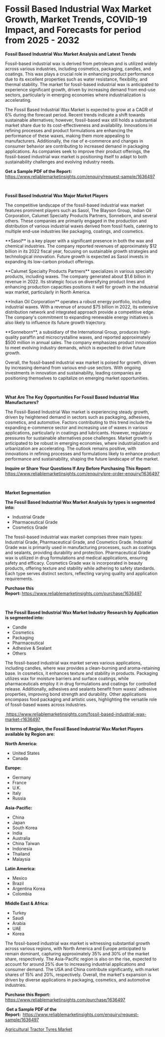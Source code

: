 <p><h1>Fossil Based Industrial Wax Market Growth, Market Trends, COVID-19 Impact, and Forecasts for period from 2025 - 2032</h1></p><p><strong>Fossil Based Industrial Wax Market Analysis and Latest Trends</strong></p>
<p><p>Fossil-based industrial wax is derived from petroleum and is utilized widely across various industries, including cosmetics, packaging, candles, and coatings. This wax plays a crucial role in enhancing product performance due to its excellent properties such as water resistance, flexibility, and thermal stability. The market for fossil-based industrial wax is anticipated to experience significant growth, driven by increasing demand from end-use sectors, particularly in emerging economies where industrialization is accelerating.</p><p>The Fossil Based Industrial Wax Market is expected to grow at a CAGR of 6% during the forecast period. Recent trends indicate a shift towards sustainable alternatives; however, fossil-based wax still holds a substantial market share due to its cost-effectiveness and availability. Innovations in refining processes and product formulations are enhancing the performance of these waxes, making them more appealing to manufacturers. Additionally, the rise of e-commerce and changes in consumer behavior are contributing to increased demand in packaging applications. As companies seek to improve their product offerings, the fossil-based industrial wax market is positioning itself to adapt to both sustainability challenges and evolving industry needs.</p></p>
<p><strong>Get a Sample PDF of the Report:&nbsp;</strong> <a href="https://www.reliablemarketinsights.com/enquiry/request-sample/1636497?utm_campaign=3223&utm_medium=2&utm_source=Github&utm_content=ia&utm_term=23032025&utm_id=fossil-based-industrial-wax">https://www.reliablemarketinsights.com/enquiry/request-sample/1636497</a></p>
<p>&nbsp;</p>
<p><strong>Fossil Based Industrial Wax Major Market Players</strong></p>
<p><p>The competitive landscape of the fossil-based industrial wax market features prominent players such as Sasol, The Blayson Group, Indian Oil Corporation, Calumet Specialty Products Partners, Sonneborn, and several others. These companies are primarily engaged in the production and distribution of various industrial waxes derived from fossil fuels, catering to multiple end-use industries like packaging, coatings, and cosmetics.</p><p>**Sasol** is a key player with a significant presence in both the wax and chemical industries. The company reported revenues of approximately $12 billion in its 2022 fiscal year, focusing on sustainable growth strategies and technological innovation. Future growth is expected as Sasol invests in expanding its low-carbon product offerings.</p><p>**Calumet Specialty Products Partners** specializes in various specialty products, including waxes. The company generated about $1.6 billion in revenue in 2022. Its strategic focus on diversifying product lines and enhancing production capacities positions it well for growth in the industrial wax market, particularly in North America.</p><p>**Indian Oil Corporation** operates a robust energy portfolio, including industrial waxes. With a revenue of around $75 billion in 2022, its extensive distribution network and integrated approach provide a competitive edge. The company's commitment to expanding renewable energy initiatives is also likely to influence its future growth trajectory.</p><p>**Sonneborn**, a subsidiary of the International Group, produces high-quality paraffin and microcrystalline waxes, and reported approximately $500 million in annual sales. The company emphasizes product innovation to meet evolving industry demands, which is expected to drive future growth.</p><p>Overall, the fossil-based industrial wax market is poised for growth, driven by increasing demand from various end-use sectors. With ongoing investments in innovation and sustainability, leading companies are positioning themselves to capitalize on emerging market opportunities.</p></p>
<p>&nbsp;</p>
<p><strong>What Are The Key Opportunities For Fossil Based Industrial Wax Manufacturers?</strong></p>
<p><p>The Fossil-Based Industrial Wax market is experiencing steady growth, driven by heightened demand in sectors such as packaging, adhesives, cosmetics, and automotive. Factors contributing to this trend include the expanding e-commerce sector and increasing use of waxes in various applications, particularly in coatings and lubricants. However, regulatory pressures for sustainable alternatives pose challenges. Market growth is anticipated to be robust in emerging economies, where industrialization and urbanization are accelerating. The outlook remains positive, with innovations in refining processes and formulations likely to enhance product performance and sustainability, shaping the future landscape of the market.</p></p>
<p><strong>Inquire or Share Your Questions If Any Before Purchasing This Report:</strong> <a href="https://www.reliablemarketinsights.com/enquiry/pre-order-enquiry/1636497?utm_campaign=3223&utm_medium=2&utm_source=Github&utm_content=ia&utm_term=23032025&utm_id=fossil-based-industrial-wax">https://www.reliablemarketinsights.com/enquiry/pre-order-enquiry/1636497</a></p>
<p>&nbsp;</p>
<p><strong>Market Segmentation</strong></p>
<p><strong>The Fossil Based Industrial Wax Market Analysis by types is segmented into:</strong></p>
<p><ul><li>Industrial Grade</li><li>Pharmaceutical Grade</li><li>Cosmetics Grade</li></ul></p>
<p><p>The fossil-based industrial wax market comprises three main types: Industrial Grade, Pharmaceutical Grade, and Cosmetics Grade. Industrial Grade wax is primarily used in manufacturing processes, such as coatings and sealants, providing durability and protection. Pharmaceutical Grade wax is utilized in drug formulations and medical applications, ensuring safety and efficacy. Cosmetics Grade wax is incorporated in beauty products, offering texture and stability while adhering to safety standards. Each type serves distinct sectors, reflecting varying quality and application requirements.</p></p>
<p><strong>Purchase this Report:&nbsp;</strong><a href="https://www.reliablemarketinsights.com/purchase/1636497?utm_campaign=3223&utm_medium=2&utm_source=Github&utm_content=ia&utm_term=23032025&utm_id=fossil-based-industrial-wax">https://www.reliablemarketinsights.com/purchase/1636497</a></p>
<p>&nbsp;</p>
<p><strong>The Fossil Based Industrial Wax Market Industry Research by Application is segmented into:</strong></p>
<p><ul><li>Candle</li><li>Cosmetics</li><li>Packaging</li><li>Pharmaceutical</li><li>Adhesive & Sealant</li><li>Others</li></ul></p>
<p><p>The fossil-based industrial wax market serves various applications, including candles, where wax provides a clean-burning and aroma-retaining base. In cosmetics, it enhances texture and stability in products. Packaging utilizes wax for moisture barriers and surface coatings, while pharmaceuticals employ it in drug formulations and coatings for controlled release. Additionally, adhesives and sealants benefit from waxes' adhesive properties, improving bond strength and durability. Other applications encompass food packaging and artistic uses, highlighting the versatile role of fossil-based waxes across industries.</p></p>
<p><a href="https://www.reliablemarketinsights.com/fossil-based-industrial-wax-market-r1636497?utm_campaign=3223&utm_medium=2&utm_source=Github&utm_content=ia&utm_term=23032025&utm_id=fossil-based-industrial-wax">&nbsp;https://www.reliablemarketinsights.com/fossil-based-industrial-wax-market-r1636497</a></p>
<p><strong>In terms of Region, the Fossil Based Industrial Wax Market Players available by Region are:</strong></p>
<p>
    <p> <strong> North America: </strong>
        <ul>
            <li>United States</li>
            <li>Canada</li>
        </ul>
        </p> 
    <p> <strong> Europe: </strong>
        <ul>
            <li>Germany</li>
            <li>France</li>
            <li>U.K.</li>
            <li>Italy</li>
            <li>Russia</li>
        </ul>
        </p> 
    <p> <strong> Asia-Pacific: </strong>
        <ul>
            <li>China</li>
            <li>Japan</li>
            <li>South Korea</li>
            <li>India</li>
            <li>Australia</li>
            <li>China Taiwan</li>
            <li>Indonesia</li>
            <li>Thailand</li>
            <li>Malaysia</li>
        </ul>
        </p> 
    <p> <strong> Latin America: </strong>
        <ul>
            <li>Mexico</li>
            <li>Brazil</li>
            <li>Argentina Korea</li>
            <li>Colombia</li>
        </ul>
        </p> 
    <p> <strong> Middle East & Africa: </strong>
        <ul>
            <li>Turkey</li>
            <li>Saudi</li>
            <li>Arabia</li>
            <li>UAE</li>
            <li>Korea</li>
        </ul>
    </p>
    </p>
<p><p>The fossil-based industrial wax market is witnessing substantial growth across various regions, with North America and Europe anticipated to remain dominant, capturing approximately 35% and 30% of the market share, respectively. The Asia-Pacific region is also on the rise, expected to account for around 25% due to increasing industrial applications and consumer demand. The USA and China contribute significantly, with market shares of 15% and 20%, respectively. Overall, the market's expansion is driven by diverse applications in packaging, cosmetics, and automotive industries.</p></p>
<p><strong>Purchase this Report: </strong><a href="https://www.reliablemarketinsights.com/purchase/1636497?utm_campaign=3223&utm_medium=2&utm_source=Github&utm_content=ia&utm_term=23032025&utm_id=fossil-based-industrial-wax">https://www.reliablemarketinsights.com/purchase/1636497</a></p>
<p>&nbsp;<strong>Get a Sample PDF of the Report:&nbsp;&nbsp;</strong><a href="https://www.reliablemarketinsights.com/enquiry/request-sample/1636497?utm_campaign=3223&utm_medium=2&utm_source=Github&utm_content=ia&utm_term=23032025&utm_id=fossil-based-industrial-wax">https://www.reliablemarketinsights.com/enquiry/request-sample/1636497</a></p>
<p><strong></strong></p>
<p><p><a href="https://github.com/mudgeadamsvx/Market-Research-Report-List-1/blob/main/agricultural-tractor-tyres-market.md?utm_campaign=3223&utm_medium=2&utm_source=Github&utm_content=ia&utm_term=23032025&utm_id=fossil-based-industrial-wax">Agricultural Tractor Tyres Market</a></p></p>